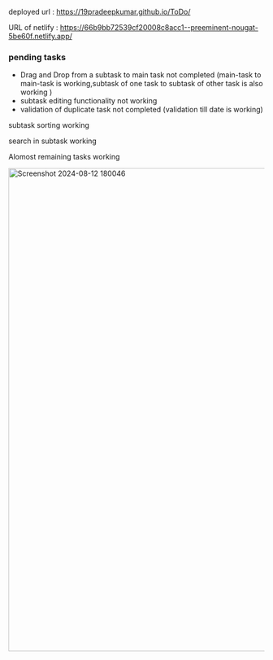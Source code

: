 deployed url : https://19pradeepkumar.github.io/ToDo/

URL of netlify : https://66b9bb72539cf20008c8acc1--preeminent-nougat-5be60f.netlify.app/

<h3>pending tasks </h3>
<ul>
<li>Drag and Drop from a subtask to main task not completed (main-task to main-task is working,subtask of one task to subtask of other task is also working )</li>
<li>subtask editing functionality not working</li>
  <li>validation of duplicate task not completed (validation till date is working)</li>
</ul>
<p>subtask sorting working</p>
<p>search in subtask  working</p>
<p>Alomost remaining tasks working</p>

<img width="950" alt="Screenshot 2024-08-12 180046" src="https://github.com/user-attachments/assets/6990b46d-a9a6-4f11-96e5-824bcabd4f60">
